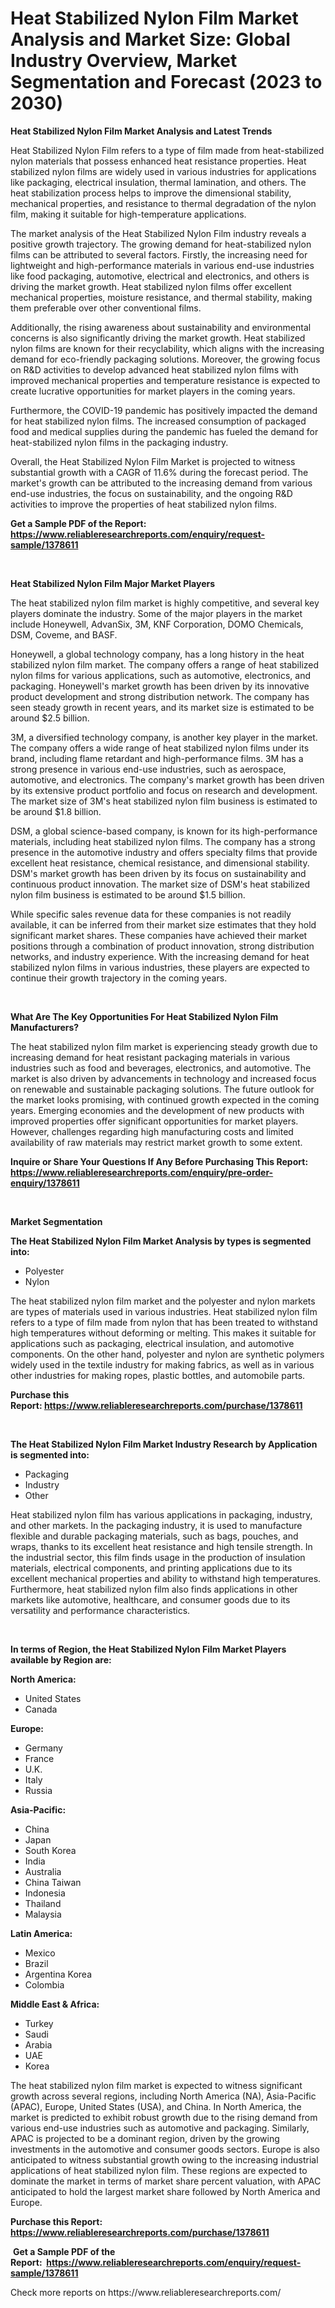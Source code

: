 <p><h1>Heat Stabilized Nylon Film Market Analysis and Market Size: Global Industry Overview, Market Segmentation and Forecast (2023 to 2030)</h1></p><p><strong>Heat Stabilized Nylon Film Market Analysis and Latest Trends</strong></p>
<p><p>Heat Stabilized Nylon Film refers to a type of film made from heat-stabilized nylon materials that possess enhanced heat resistance properties. Heat stabilized nylon films are widely used in various industries for applications like packaging, electrical insulation, thermal lamination, and others. The heat stabilization process helps to improve the dimensional stability, mechanical properties, and resistance to thermal degradation of the nylon film, making it suitable for high-temperature applications.</p><p>The market analysis of the Heat Stabilized Nylon Film industry reveals a positive growth trajectory. The growing demand for heat-stabilized nylon films can be attributed to several factors. Firstly, the increasing need for lightweight and high-performance materials in various end-use industries like food packaging, automotive, electrical and electronics, and others is driving the market growth. Heat stabilized nylon films offer excellent mechanical properties, moisture resistance, and thermal stability, making them preferable over other conventional films.</p><p>Additionally, the rising awareness about sustainability and environmental concerns is also significantly driving the market growth. Heat stabilized nylon films are known for their recyclability, which aligns with the increasing demand for eco-friendly packaging solutions. Moreover, the growing focus on R&D activities to develop advanced heat stabilized nylon films with improved mechanical properties and temperature resistance is expected to create lucrative opportunities for market players in the coming years.</p><p>Furthermore, the COVID-19 pandemic has positively impacted the demand for heat stabilized nylon films. The increased consumption of packaged food and medical supplies during the pandemic has fueled the demand for heat-stabilized nylon films in the packaging industry.</p><p>Overall, the Heat Stabilized Nylon Film Market is projected to witness substantial growth with a CAGR of 11.6% during the forecast period. The market's growth can be attributed to the increasing demand from various end-use industries, the focus on sustainability, and the ongoing R&D activities to improve the properties of heat stabilized nylon films.</p></p>
<p><strong>Get a Sample PDF of the Report:&nbsp; <a href="https://www.reliableresearchreports.com/enquiry/request-sample/1378611">https://www.reliableresearchreports.com/enquiry/request-sample/1378611</a></strong></p>
<p>&nbsp;</p>
<p><strong>Heat Stabilized Nylon Film Major Market Players</strong></p>
<p><p>The heat stabilized nylon film market is highly competitive, and several key players dominate the industry. Some of the major players in the market include Honeywell, AdvanSix, 3M, KNF Corporation, DOMO Chemicals, DSM, Coveme, and BASF.</p><p>Honeywell, a global technology company, has a long history in the heat stabilized nylon film market. The company offers a range of heat stabilized nylon films for various applications, such as automotive, electronics, and packaging. Honeywell's market growth has been driven by its innovative product development and strong distribution network. The company has seen steady growth in recent years, and its market size is estimated to be around $2.5 billion.</p><p>3M, a diversified technology company, is another key player in the market. The company offers a wide range of heat stabilized nylon films under its brand, including flame retardant and high-performance films. 3M has a strong presence in various end-use industries, such as aerospace, automotive, and electronics. The company's market growth has been driven by its extensive product portfolio and focus on research and development. The market size of 3M's heat stabilized nylon film business is estimated to be around $1.8 billion.</p><p>DSM, a global science-based company, is known for its high-performance materials, including heat stabilized nylon films. The company has a strong presence in the automotive industry and offers specialty films that provide excellent heat resistance, chemical resistance, and dimensional stability. DSM's market growth has been driven by its focus on sustainability and continuous product innovation. The market size of DSM's heat stabilized nylon film business is estimated to be around $1.5 billion.</p><p>While specific sales revenue data for these companies is not readily available, it can be inferred from their market size estimates that they hold significant market shares. These companies have achieved their market positions through a combination of product innovation, strong distribution networks, and industry experience. With the increasing demand for heat stabilized nylon films in various industries, these players are expected to continue their growth trajectory in the coming years.</p></p>
<p>&nbsp;</p>
<p><strong>What Are The Key Opportunities For Heat Stabilized Nylon Film Manufacturers?</strong></p>
<p><p>The heat stabilized nylon film market is experiencing steady growth due to increasing demand for heat resistant packaging materials in various industries such as food and beverages, electronics, and automotive. The market is also driven by advancements in technology and increased focus on renewable and sustainable packaging solutions. The future outlook for the market looks promising, with continued growth expected in the coming years. Emerging economies and the development of new products with improved properties offer significant opportunities for market players. However, challenges regarding high manufacturing costs and limited availability of raw materials may restrict market growth to some extent.</p></p>
<p><strong>Inquire or Share Your Questions If Any Before Purchasing This Report: <a href="https://www.reliableresearchreports.com/enquiry/pre-order-enquiry/1378611">https://www.reliableresearchreports.com/enquiry/pre-order-enquiry/1378611</a></strong></p>
<p>&nbsp;</p>
<p><strong>Market Segmentation</strong></p>
<p><strong>The Heat Stabilized Nylon Film Market Analysis by types is segmented into:</strong></p>
<p><ul><li>Polyester</li><li>Nylon</li></ul></p>
<p><p>The heat stabilized nylon film market and the polyester and nylon markets are types of materials used in various industries. Heat stabilized nylon film refers to a type of film made from nylon that has been treated to withstand high temperatures without deforming or melting. This makes it suitable for applications such as packaging, electrical insulation, and automotive components. On the other hand, polyester and nylon are synthetic polymers widely used in the textile industry for making fabrics, as well as in various other industries for making ropes, plastic bottles, and automobile parts.</p></p>
<p><strong>Purchase this Report:&nbsp;<a href="https://www.reliableresearchreports.com/purchase/1378611">https://www.reliableresearchreports.com/purchase/1378611</a></strong></p>
<p>&nbsp;</p>
<p><strong>The Heat Stabilized Nylon Film Market Industry Research by Application is segmented into:</strong></p>
<p><ul><li>Packaging</li><li>Industry</li><li>Other</li></ul></p>
<p><p>Heat stabilized nylon film has various applications in packaging, industry, and other markets. In the packaging industry, it is used to manufacture flexible and durable packaging materials, such as bags, pouches, and wraps, thanks to its excellent heat resistance and high tensile strength. In the industrial sector, this film finds usage in the production of insulation materials, electrical components, and printing applications due to its excellent mechanical properties and ability to withstand high temperatures. Furthermore, heat stabilized nylon film also finds applications in other markets like automotive, healthcare, and consumer goods due to its versatility and performance characteristics.</p></p>
<p>&nbsp;</p>
<p><strong>In terms of Region, the Heat Stabilized Nylon Film Market Players available by Region are:</strong></p>
<p>
    <p> <strong> North America: </strong>
        <ul>
            <li>United States</li>
            <li>Canada</li>
        </ul>
        </p> 
    <p> <strong> Europe: </strong>
        <ul>
            <li>Germany</li>
            <li>France</li>
            <li>U.K.</li>
            <li>Italy</li>
            <li>Russia</li>
        </ul>
        </p> 
    <p> <strong> Asia-Pacific: </strong>
        <ul>
            <li>China</li>
            <li>Japan</li>
            <li>South Korea</li>
            <li>India</li>
            <li>Australia</li>
            <li>China Taiwan</li>
            <li>Indonesia</li>
            <li>Thailand</li>
            <li>Malaysia</li>
        </ul>
        </p> 
    <p> <strong> Latin America: </strong>
        <ul>
            <li>Mexico</li>
            <li>Brazil</li>
            <li>Argentina Korea</li>
            <li>Colombia</li>
        </ul>
        </p> 
    <p> <strong> Middle East & Africa: </strong>
        <ul>
            <li>Turkey</li>
            <li>Saudi</li>
            <li>Arabia</li>
            <li>UAE</li>
            <li>Korea</li>
        </ul>
    </p>
    </p>
<p><p>The heat stabilized nylon film market is expected to witness significant growth across several regions, including North America (NA), Asia-Pacific (APAC), Europe, United States (USA), and China. In North America, the market is predicted to exhibit robust growth due to the rising demand from various end-use industries such as automotive and packaging. Similarly, APAC is projected to be a dominant region, driven by the growing investments in the automotive and consumer goods sectors. Europe is also anticipated to witness substantial growth owing to the increasing industrial applications of heat stabilized nylon film. These regions are expected to dominate the market in terms of market share percent valuation, with APAC anticipated to hold the largest market share followed by North America and Europe.</p></p>
<p><strong>Purchase this Report: <a href="https://www.reliableresearchreports.com/purchase/1378611">https://www.reliableresearchreports.com/purchase/1378611</a></strong></p>
<p>&nbsp;<strong>Get a Sample PDF of the Report:&nbsp;&nbsp;<a href="https://www.reliableresearchreports.com/enquiry/request-sample/1378611">https://www.reliableresearchreports.com/enquiry/request-sample/1378611</a></strong></p>
<p><strong></strong></p>
<p>Check more reports on https://www.reliableresearchreports.com/</p>